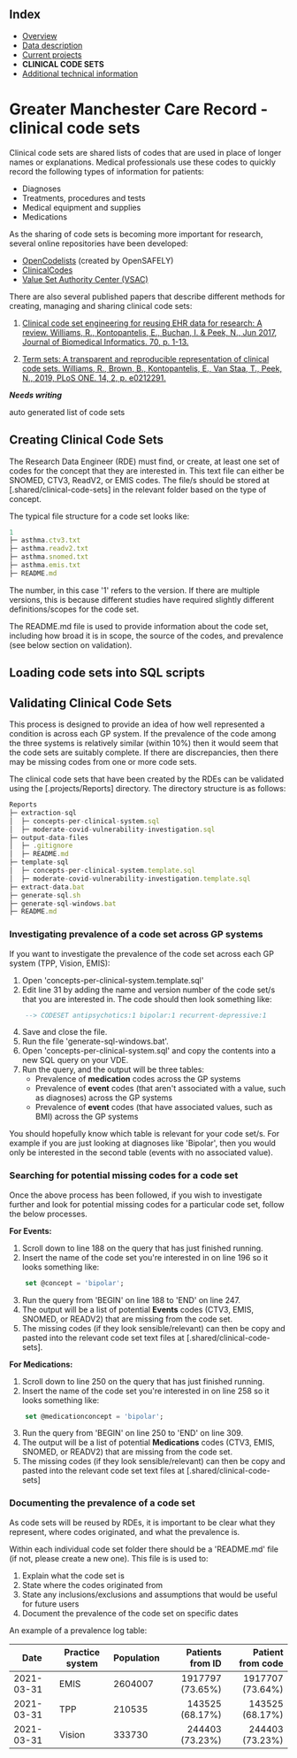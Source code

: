 ## Index

- [Overview](../README.md)
- [Data description](index.md)
- [Current projects](current-projects.md)
- **CLINICAL CODE SETS**
- [Additional technical information](additional-technical-information.md)

# Greater Manchester Care Record - clinical code sets

Clinical code sets are shared lists of codes that are used in place of longer names or explanations.
Medical professionals use these codes to quickly record the following types of information for patients:

- Diagnoses
- Treatments, procedures and tests
- Medical equipment and supplies
- Medications

As the sharing of code sets is becoming more important for research, several online repositories have been developed:

- [OpenCodelists](https://www.opencodelists.org/) (created by OpenSAFELY)
- [ClinicalCodes](https://clinicalcodes.rss.mhs.man.ac.uk/)
- [Value Set Authority Center (VSAC)](https://vsac.nlm.nih.gov/)

There are also several published papers that describe different methods for creating, managing and sharing clinical code sets:

1. [Clinical code set engineering for reusing EHR data for research: A review.
   Williams, R., Kontopantelis, E., Buchan, I. & Peek, N., Jun 2017, Journal of
   Biomedical Informatics. 70, p. 1-13.](https://pubmed.ncbi.nlm.nih.gov/28442434/)

2. [Term sets: A transparent and reproducible representation of clinical code sets.
   Williams, R., Brown, B., Kontopantelis, E., Van Staa, T., Peek, N., 2019, PLoS ONE.
   14, 2, p. e0212291.](https://journals.plos.org/plosone/article?id=10.1371/journal.pone.0212291)

**_Needs writing_**

auto generated list of code sets

## Creating Clinical Code Sets

The Research Data Engineer (RDE) must find, or create, at least one set of codes for the concept that they are interested in. This text file can either be SNOMED, CTV3, ReadV2, or EMIS codes. The file/s should be stored at [.shared/clinical-code-sets] in the relevant folder based on the type of concept.

The typical file structure for a code set looks like:

```js
1
├─ asthma.ctv3.txt
├─ asthma.readv2.txt
├─ asthma.snomed.txt
├─ asthma.emis.txt
├─ README.md
```

The number, in this case '1' refers to the version. If there are multiple versions, this is because different studies have required slightly
different definitions/scopes for the code set.

The README.md file is used to provide information about the code set, including how broad it is in scope, the source of the codes, and prevalence (see below section on validation).

## Loading code sets into SQL scripts

## Validating Clinical Code Sets

This process is designed to provide an idea of how well represented a condition is across each GP system. If the prevalence of the code among the three systems is relatively similar (within 10%) then it would seem that the code sets are suitably complete. If there are discrepancies, then there may be missing codes from one or more code sets.

The clinical code sets that have been created by the RDEs can be validated using the [.projects/Reports] directory. The directory structure is as follows:

```js
Reports
├─ extraction-sql
│  ├─ concepts-per-clinical-system.sql
│  ├─ moderate-covid-vulnerability-investigation.sql
├─ output-data-files
│  ├─ .gitignore
│  ├─ README.md
├─ template-sql
│  ├─ concepts-per-clinical-system.template.sql
│  ├─ moderate-covid-vulnerability-investigation.template.sql
├─ extract-data.bat
├─ generate-sql.sh
├─ generate-sql-windows.bat
├─ README.md
```

### Investigating prevalence of a code set across GP systems

If you want to investigate the prevalence of the code set across each GP system (TPP, Vision, EMIS):

1. Open 'concepts-per-clinical-system.template.sql'
2. Edit line 31 by adding the name and version number of the code set/s that you are interested in. The code should then look something like:

```sql
	--> CODESET antipsychotics:1 bipolar:1 recurrent-depressive:1
```

4. Save and close the file.
5. Run the file 'generate-sql-windows.bat'.
6. Open 'concepts-per-clinical-system.sql' and copy the contents into a new SQL query on your VDE.
7. Run the query, and the output will be three tables:
   - Prevalence of **medication** codes across the GP systems
   - Prevalence of **event** codes (that aren't associated with a value, such as diagnoses) across the GP systems
   - Prevalence of **event** codes (that have associated values, such as BMI) across the GP systems

You should hopefully know which table is relevant for your code set/s. For example if you are just looking at
diagnoses like 'Bipolar', then you would only be interested in the second table (events with no associated value).

### Searching for potential missing codes for a code set

Once the above process has been followed, if you wish to investigate further and look for potential missing codes for a particular code set, follow the below processes.

**For Events:**

1. Scroll down to line 188 on the query that has just finished running.
2. Insert the name of the code set you're interested in on line 196 so it looks something like:

```sql
	set @concept = 'bipolar';
```

3. Run the query from 'BEGIN' on line 188 to 'END' on line 247.
4. The output will be a list of potential **Events** codes (CTV3, EMIS, SNOMED, or READV2) that are missing from the code set.
5. The missing codes (if they look sensible/relevant) can then be copy and pasted into the relevant code set text files at [.shared/clinical-code-sets].

**For Medications:**

1. Scroll down to line 250 on the query that has just finished running.
2. Insert the name of the code set you're interested in on line 258 so it looks something like:

```sql
	set @medicationconcept = 'bipolar';
```

3. Run the query from 'BEGIN' on line 250 to 'END' on line 309.
4. The output will be a list of potential **Medications** codes (CTV3, EMIS, SNOMED, or READV2) that are missing from the code set.
5. The missing codes (if they look sensible/relevant) can then be copy and pasted into the relevant code set text files at [.shared/clinical-code-sets]

### Documenting the prevalence of a code set

As code sets will be reused by RDEs, it is important to be clear what they represent, where codes originated, and what the prevalence is.

Within each individual code set folder there should be a 'README.md' file (if not, please create a new one). This file is is used to:

1. Explain what the code set is
2. State where the codes originated from
3. State any inclusions/exclusions and assumptions that would be useful for future users
4. Document the prevalence of the code set on specific dates

An example of a prevalence log table:

| Date       | Practice system | Population | Patients from ID | Patient from code |
| ---------- | --------------- | ---------- | ---------------: | ----------------: |
| 2021-03-31 | EMIS            | 2604007    | 1917797 (73.65%) |  1917707 (73.64%) |
| 2021-03-31 | TPP             | 210535     |  143525 (68.17%) |   143525 (68.17%) |
| 2021-03-31 | Vision          | 333730     |  244403 (73.23%) |   244403 (73.23%) |
